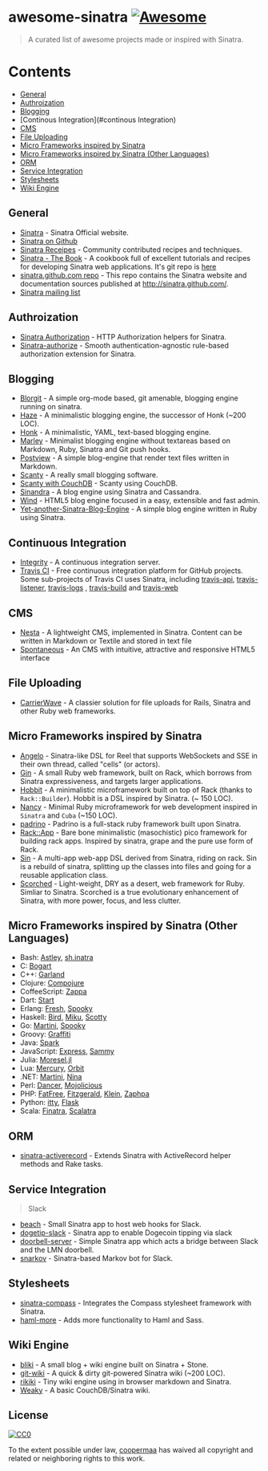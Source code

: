 awesome-sinatra [![Awesome](https://cdn.rawgit.com/sindresorhus/awesome/d7305f38d29fed78fa85652e3a63e154dd8e8829/media/badge.svg)](https://github.com/sindresorhus/awesome)
===============

> A curated list of awesome projects made or inspired with Sinatra.

# Contents

- [General](#general)
- [Authroization](#authroization)
- [Blogging](#blogging)
- [Continous Integration](#continous Integration)
- [CMS](#cms)
- [File Uploading](#file-uploading)
- [Micro Frameworks inspired by Sinatra](#micro-frameworks-inspired-by-sinatra)
- [Micro Frameworks inspired by Sinatra (Other Languages)](#micro-frameworks-inspired-by-sinatra-other-languages)
- [ORM](#orm)
- [Service Integration](#service-integration)
- [Stylesheets](#stylesheets)
- [Wiki Engine](#wiki-engine)

## General

* [Sinatra](http://www.sinatrarb.com/) - Sinatra Official website.
* [Sinatra on Github](https://github.com/sinatra/sinatra)
* [Sinatra Receipes](http://recipes.sinatrarb.com/) - Community contributed recipes and techniques.
* [Sinatra - The Book](http://sinatra-org-book.herokuapp.com/) - A cookbook full of excellent tutorials
  and recipes for developing Sinatra web applications. It's git repo is [here](https://github.com/sinatra/sinatra-book)
* [sinatra.github.com repo](https://github.com/sinatra/sinatra.github.com/) - This repo contains the 
  Sinatra website and documentation sources published at http://sinatra.github.com/.
* [Sinatra mailing list](http://groups.google.com/group/sinatrarb/topics)

## Authroization

* [Sinatra Authorization](https://github.com/integrity/sinatra-authorization) - HTTP Authorization helpers for Sinatra.
* [Sinatra-authorize](https://github.com/gnab/sinatra-authorize) - Smooth authentication-agnostic rule-based 
  authorization extension for Sinatra.

## Blogging

* [Blorgit](https://github.com/eschulte/blorgit) - A simple org-mode based, git amenable, blogging engine running on sinatra.
* [Haze](https://github.com/madx/haze) - A minimalistic blogging engine, the successor of Honk (~200 LOC). 
* [Honk](https://github.com/madx/honk) - A minimalistic, YAML, text-based blogging engine.
* [Marley](https://github.com/karmi/marley) - Minimalist blogging engine without textareas based on 
  Markdown, Ruby, Sinatra and Git push hooks.
* [Postview](https://github.com/hallison/postview) - A simple blog-engine that render text files written in Markdown.  
* [Scanty](https://github.com/adamwiggins/scanty) - A really small blogging software.
* [Scanty with CouchDB](https://github.com/jtulloch/scanty) - Scanty using CouchDB.
* [Sinandra](https://github.com/groupdock/sinandra) - A blog engine using Sinatra and Cassandra.
* [Wind](https://github.com/wagnerandrade/wind) - HTML5 blog engine focused in a easy, extensible and fast admin.
* [Yet-another-Sinatra-Blog-Engine](https://github.com/multikatt/Yet-another-Sinatra-Blog-Engine) - A simple blog engine written in Ruby using Sinatra.

## Continuous Integration

* [Integrity](https://github.com/integrity/integrity) - A continuous integration server.
* [Travis CI](https://github.com/travis-ci/travis-ci) - Free continuous integration platform for GitHub projects.
  Some sub-projects of Travis CI uses Sinatra, including [travis-api](https://github.com/travis-ci/travis-api),
  [travis-listener](https://github.com/travis-ci/travis-listener), [travis-logs](https://github.com/travis-ci/travis-logs)
  , [travis-build](https://github.com/travis-ci/travis-build) and [travis-web](https://github.com/travis-ci/travis-web)

## CMS

* [Nesta](https://github.com/gma/nesta) - A lightweight CMS, implemented in Sinatra. Content can be written
  in Markdown or Textile and stored in text file
* [Spontaneous](https://github.com/SpontaneousCMS/spontaneous) - An CMS with intuitive, attractive and responsive HTML5 interface  

## File Uploading

* [CarrierWave](https://github.com/carrierwaveuploader/carrierwave) - A classier solution for file uploads for Rails,
  Sinatra and other Ruby web frameworks.

## Micro Frameworks inspired by Sinatra

* [Angelo](https://github.com/kenichi/angelo) - Sinatra-like DSL for Reel that supports WebSockets and SSE
  in their own thread, called "cells" (or actors). 
* [Gin](https://github.com/jcasts/gin) - A small Ruby web framework, built on Rack, which borrows from Sinatra expressiveness, 
  and targets larger applications.
* [Hobbit](https://github.com/patriciomacadden/hobbit) - A minimalistic microframework built on top of Rack (thanks to `Rack::Builder`).
   Hobbit is a DSL inspired by Sinatra. (~ 150 LOC).
* [Nancy](https://github.com/guilleiguaran/nancy) - Minimal Ruby microframework for web development inspired in `Sinatra` and `Cuba` (~150 LOC).
* [padrino](https://github.com/padrino/padrino-framework) - Padrino is a full-stack ruby framework built upon Sinatra.
* [Rack::App](https://github.com/rack-app/rack-app) - Bare bone minimalistic (masochistic) pico framework for building rack apps.
  Inspired by sinatra, grape and the pure use form of Rack.  
* [Sin](https://github.com/raggi/sin) - A multi-app web-app DSL derived from Sinatra, riding on rack.
  Sin is a rebuild of sinatra, splitting up the classes into files and going for a reusable application class.
* [Scorched](https://github.com/Wardrop/Scorched) - Light-weight, DRY as a desert, web framework for Ruby. Simliar to Sinatra. 
  Scorched is a true evolutionary enhancement of Sinatra, with more power, focus, and less clutter.

## Micro Frameworks inspired by Sinatra (Other Languages)

* Bash: [Astley](https://github.com/matschaffer/astley), [sh.inatra](https://github.com/emasaka/sh.inatra)
* C: [Bogart](https://github.com/tyler/Bogart)
* C++: [Garland](https://github.com/MarMarAba/Garland)
* Clojure: [Compojure](https://github.com/weavejester/compojure)
* CoffeeScript: [Zappa](https://github.com/mauricemach/zappa)
* Dart: [Start](https://github.com/lvivski/start)
* Erlang: [Fresh](https://github.com/devinus/fresh), [Spooky](https://github.com/flashingpumpkin/spooky)
* Haskell: [Bird](https://github.com/moonmaster9000/bird), [Miku](https://github.com/nfjinjing/miku),
  [Scotty](https://github.com/scotty-web/scotty)
* Go: [Martini](https://github.com/go-martini/martini), [Spooky](https://github.com/flashingpumpkin/spooky)
* Groovy: [Graffiti](https://github.com/webdevwilson/graffiti)
* Java: [Spark](https://github.com/perwendel/spark) 
* JavaScript: [Express](https://github.com/expressjs/express), [Sammy](https://github.com/quirkey/sammy)
* Julia: [Moresel.jl](https://github.com/JuliaArchive/Morsel.jl)
* Lua: [Mercury](https://github.com/nrk/mercury), [Orbit](http://keplerproject.github.io/orbit/)
* .NET: [Martini](https://github.com/thegrubbsian/Martin), [Nina](https://github.com/jondot/Nina)
* Perl: [Dancer](https://github.com/PerlDancer/Dancer2), [Mojolicious](https://github.com/kraih/mojo)
* PHP: [FatFree](https://github.com/bcosca/fatfree), [Fitzgerald](https://github.com/gregmolnar/fitzgerald), [Klein](https://github.com/klein/klein.php),
  [Zaphpa](http://zaphpa.org/)
* Python: [itty](https://github.com/toastdriven/itty), [Flask](https://github.com/pallets/flask)
* Scala: [Finatra](https://github.com/twitter/finatra), [Scalatra](https://github.com/scalatra/scalatra)

## ORM

* [sinatra-activerecord](https://github.com/janko-m/sinatra-activerecord) - Extends Sinatra with ActiveRecord helper methods and Rake tasks.

## Service Integration

> Slack

* [beach](https://github.com/willrax/beach) - Small Sinatra app to host web hooks for Slack.
* [dogetip-slack](https://github.com/tenforwardconsulting/dogetip-slack) - Sinatra app to enable Dogecoin tipping via slack
* [doorbell-server](https://github.com/Lostmyname/doorbell-server) - Simple Sinatra app which acts a bridge between Slack and the LMN doorbell.
* [snarkov](https://github.com/gesteves/snarkov) - Sinatra-based Markov bot for Slack. 

## Stylesheets

* [sinatra-compass](https://github.com/rkh/sinatra-compass) - Integrates the Compass stylesheet framework with Sinatra.
* [haml-more](https://github.com/rkh/haml-more) - Adds more functionality to Haml and Sass.

## Wiki Engine

* [bliki](https://github.com/bomberstudios/bliki) - A small blog + wiki engine built on Sinatra + Stone.
* [git-wiki](https://github.com/sr/git-wiki) - A quick & dirty git-powered Sinatra wiki (~200 LOC).
* [rikiki](https://github.com/yarmand/rikiki) - Tiny wiki engine using in browser markdown and Sinatra.
* [Weaky](https://github.com/benatkin/weaky) - A basic CouchDB/Sinatra wiki.

## License

[![CC0](http://mirrors.creativecommons.org/presskit/buttons/88x31/svg/cc-zero.svg)](https://creativecommons.org/publicdomain/zero/1.0/)

To the extent possible under law, [coopermaa](http://coopermaa2nd.blogspot.tw/) has waived all copyright and related or neighboring rights to this work.
